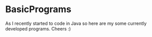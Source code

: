 # BasicPrograms
As I recently started to code in Java so here are my some currently developed programs. Cheers :)
